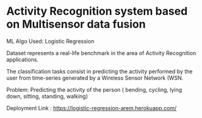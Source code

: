 # Activity Recognition system based on Multisensor data fusion

ML Algo Used: Logistic Regression

Dataset represents a real-life benchmark in the area of Activity Recognition applications.

The classification tasks consist in predicting the activity performed by the user from time-series generated by a Wireless Sensor Network (WSN.

Problem: Predicting the activity of the person ( bending, cycling, lying down, sitting, standing, walking)

Deployment Link : https://logistic-regression-arem.herokuapp.com/
